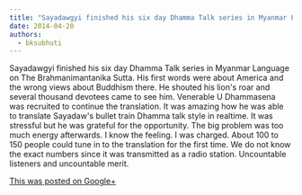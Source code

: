 ```yaml
---
title: "Sayadawgyi finished his six day Dhamma Talk series in Myanmar Language on The Brahmanimantanika Sutta..."
date: 2014-04-20
authors: 
  - bksubhuti
---
```


Sayadawgyi finished his six day Dhamma Talk series in Myanmar Language on The Brahmanimantanika Sutta. His first words were about America and the wrong views about Buddhism there. He shouted his lion's roar and several thousand devotees came to see him. Venerable U Dhammasena was recruited to continue the translation. It was amazing how he was able to translate Sayadaw's bullet train Dhamma talk style in realtime. It was stressful but he was grateful for the opportunity. The big problem was too much energy afterwards. I know the feeling. I was charged. About 100 to 150 people could tune in to the translation for the first time. We do not know the exact numbers since it was transmitted as a radio station. Uncountable listeners and uncountable merit.﻿

[This was posted on Google+](https://plus.google.com/+BhikkhuSubhuti/posts/861aJpYRQ6j)